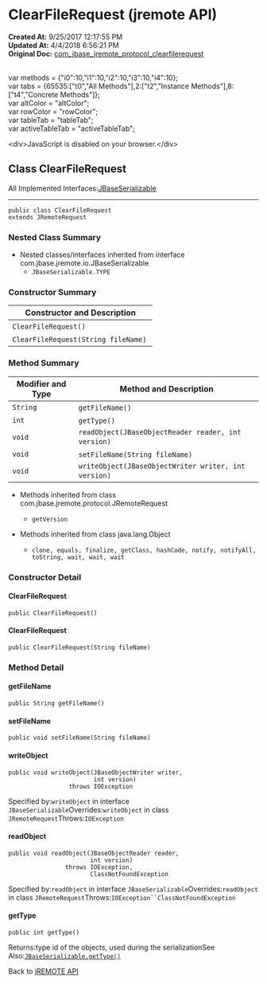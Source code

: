 # ClearFileRequest (jremote API)

**Created At:** 9/25/2017 12:17:55 PM  
**Updated At:** 4/4/2018 6:56:21 PM  
**Original Doc:** [com_jbase_jremote_protocol_clearfilerequest](https://docs.jbase.com/39270-protocol/com_jbase_jremote_protocol_clearfilerequest)  

<!--<br>    try {<br>        if (location.href.indexOf('is-external=true') == -1) {<br>            parent.document.title="ClearFileRequest (jremote   API)";<br>        }<br>    }<br>    catch(err) {<br>    }<br>//--><br>var methods = {"i0":10,"i1":10,"i2":10,"i3":10,"i4":10};<br>var tabs = {65535:["t0","All Methods"],2:["t2","Instance Methods"],8:["t4","Concrete Methods"]};<br>var altColor = "altColor";<br>var rowColor = "rowColor";<br>var tableTab = "tableTab";<br>var activeTableTab = "activeTableTab";&lt;div&gt;JavaScript is disabled on your browser.&lt;/div&gt;


## Class ClearFileRequest

All Implemented Interfaces:[JBaseSerializable](/39250-io/com_jbase_jremote_io_jbaseserializable "interface in com.jbase.jremote.io")
* * *


```
public class ClearFileRequest
extends JRemoteRequest
```

### Nested Class Summary

- Nested classes/interfaces inherited from interface com.jbase.jremote.io.JBaseSerializable
    - `JBaseSerializable.TYPE`






### Constructor Summary


| Constructor and Description<br> |
| --- |
| `ClearFileRequest()` <br> |
| `ClearFileRequest(String fileName)` <br> |






### Method Summary


| Modifier and Type<br> | Method and Description<br> |
| --- | --- |
| `String`<br> | `getFileName()` <br> |
| `int`<br> | `getType()` <br> |
| `void`<br> | `readObject(JBaseObjectReader reader, int version)` <br> |
| `void`<br> | `setFileName(String fileName)` <br> |
| `void`<br> | `writeObject(JBaseObjectWriter writer, int version)` <br> |


- Methods inherited from class com.jbase.jremote.protocol.JRemoteRequest
    - `getVersion`


- Methods inherited from class java.lang.Object
    - `clone, equals, finalize, getClass, hashCode, notify, notifyAll, toString, wait, wait, wait`

### Constructor Detail

#### ClearFileRequest

```
public ClearFileRequest()
```

#### ClearFileRequest

```
public ClearFileRequest(String fileName)
```





### Method Detail

#### getFileName

```
public String getFileName()
```

#### setFileName

```
public void setFileName(String fileName)
```

#### writeObject

```
public void writeObject(JBaseObjectWriter writer,
                        int version)
                 throws IOException
```
Specified by:`writeObject` in interface `JBaseSerializable`Overrides:`writeObject` in class `JRemoteRequest`Throws:`IOException`
#### readObject

```
public void readObject(JBaseObjectReader reader,
                       int version)
                throws IOException,
                       ClassNotFoundException
```
Specified by:`readObject` in interface `JBaseSerializable`Overrides:`readObject` in class `JRemoteRequest`Throws:`IOException``ClassNotFoundException`
#### getType

```
public int getType()
```
Returns:type id of the objects, used during the serializationSee Also:[`JBaseSerializable.getType()`](/39250-io/com_jbase_jremote_io_jbaseserializable#getType--)



Back to [jREMOTE API](com_jbase_jremote_package-summary)
